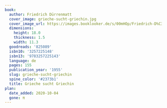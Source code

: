 ```yaml
---
book:
  author: Friedrich Dürrenmatt
  cover_image: grieche-sucht-griechin.jpg
  cover_image_url: https://images.booklooker.de/s/00mHOp/Friedrich-D%C3%BCrrenmatt+Grieche-sucht-Griechin.jpg
  dimensions:
    height: 18.0
    thickness: 1.5
    width: 11.3
  goodreads: '825089'
  isbn10: '3257225148'
  isbn13: '9783257225143'
  language: de
  pages: 155
  publication_year: '1955'
  slug: grieche-sucht-griechin
  spine_color: '#2373b1'
  title: Grieche sucht Griechin
plan:
  date_added: 2020-10-04
  gone: π
---
```

